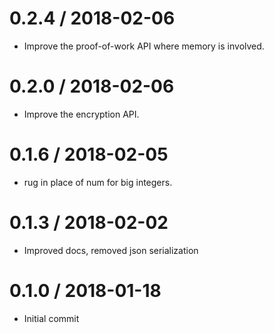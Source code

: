 0.2.4 / 2018-02-06
==================

  * Improve the proof-of-work API where memory is involved.

0.2.0 / 2018-02-06
==================

  * Improve the encryption API.

0.1.6 / 2018-02-05
==================

  * rug in place of num for big integers.

0.1.3 / 2018-02-02
==================

  * Improved docs, removed json serialization

0.1.0 / 2018-01-18
==================

  * Initial commit
